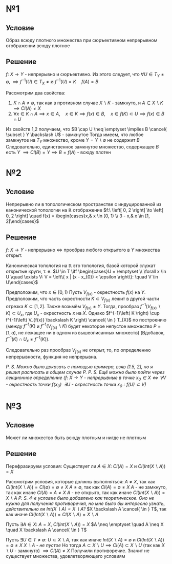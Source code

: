 # №1
## Условие
Образ всюду плотного множества при сюръективном непрерывном отображении всюду плотное
## Решение
$f:\ X \to Y$ - непрерывно и сюръективно.
Из этого следует, что $\forall U \in T_{Y}\neq \emptyset, \implies f^{-1}(U) \in T_{X} \neq \emptyset$
$f^{-1}(U) = K  \quad f(A) = B$

Рассмотрим два свойства:
1. $K \cap A \neq \emptyset$, так как в противном случае $X \backslash K$ - замкнуто, и $A \in X \backslash K \implies Cl(A) \neq X$
2. $\forall x \in K \cap A \implies x \in A, \quad x \in K \implies f(x) \in B,  \quad x \in f\left( K \right) \subset U \implies f(x) \in B \cap U$ 

Из свойств 1,2 получаем, что $B \cap U \neq \emptyset \implies B \cancel{ \subset } Y \backslash U$ - замкнутое
Тогда имеем, что любое замкнутое на $T_{Y}$ множество, кроме $Y = Y \backslash \emptyset$ не содержит $B$
Следовательно, единственное замкнутое множество, содержащее $B$ есть $Y$
$\implies Cl\left( B \right) = Y \implies B = f(A)$ - всюду плотен

# №2
## Условие
Непрерывно ли в топологическом пространстве с индуцированной из канонической топологии на $\mathbb{R}$ отображение $f:\ \left[ 0, 2 \right] \to \left[ 0, 2 \right] \quad f(x) = \begin{cases}x,& x \in [0, 1) \\ 3 - x,& x \in [1, 2]\end{cases}$
## Решение
$f:\ X \to Y$ - непрерывно $\iff$ прообраз любого открытого в $Y$ множества открыт.

Каноническая топология на $\mathbb{R}$ это топология, базой которой служат открытые круги, т. е. 
$U \in T \iff \begin{cases}U = \emptyset \\ \forall x \in U \quad \exists V: V = \left\{ x | (x - x_{0}) < \epsilon \right\}:  \quad V \in U\end{cases}$

Предположим, что $x \in \left[ 0, 1 \right)$ 
Пусть $V_{f(x)}$ - окрестность $f(x)$ на $Y$. 
Предположим, что часть окрестности $K \subset V_{f(x)}$ лежит в другой части отрезка $K \subset \left[ 1, 2 \right]$.
Также возьмём $V_{f(x)} \neq Y$.
Тогда, прообраз $f^{-1}\left( V_{f(x)} \backslash K \right) \subset U_{x}$, где $U_{x}$ - окрестность $x$ на $X$.
Однако $f^{-1}\left( K \right) \cup f^{-1}\left( V_{f(x)} \backslash K \right) \cancel{ \in } T_{X}$ по построению (между $f^{-1}\left( K \right)$ и $f^{-1}\left( V_{f(x)} \backslash K \right)$ будет некоторое непустое множество $P = \left[ 1, a \right)$, не лежащее ни в одном из вышеописанных множеств) (Вдобавок, $f^{-1}(K) \cap U_{x} \neq f^{-1}(K)$).

Следовательно раз прообраз $V_{f(x)}$ не открыт, то, по определению непрерывности, функция не непрерывна.

*P. S. Можно было доказать с помощью примера, взяв (1.5, 2], но я решил расписать в общем случае*
*P. P. S. Ещё можно было пойти через лекционное определение ($f:\ X \to Y$ - непрерывные в точке $x_{0} \in X \iff \forall V$ - окрестность точки $f(x_{0}) \ \ \exists U$ - окрестность точки $x_{0}: f(U) \subset V$)*
# №3
## Условие
Может ли множество быть всюду плотным и нигде не плотным
## Решение
Перефразируем условия:
	Существует ли $A \in X:\ Cl(A) = X$ и $Cl\left( Int (X \backslash A) \right) = X$

Рассмотрим условия, которые должны выполняться:
	$A \neq X$, так как $Cl(Int(X \backslash A)) = Cl(\emptyset) = \emptyset \neq X$
	$A \neq \emptyset$, так как $Cl(A) = \emptyset \neq X$
	$A$ - не замкнуто, так как иначе $Cl(A) = A \neq X$
	$A$ - не открыто, так как иначе $Cl(Int(X \backslash A)) = X \backslash A$
		*P. S. 4-е условие было добавлено как теоретическое. Оно не нужно для получения противоречия, но мне было бы интересно узнать, действительно ли $Int(X \backslash A) = X \backslash A$?*
	$X \backslash A \cancel{ \in } T$, так как иначе $Cl\left( Int(X \backslash A) \right) = Cl(X \backslash A) = X \backslash A$

Пусть $\exists A \in X:\ A = X,\ Cl\left( Int(X \backslash A) \right) = X$
$A \neq \emptyset  \quad A \neq X \quad X \backslash A \cancel{ \in } T$

Пусть $\exists U \in T \neq \emptyset:\ U \subset X \backslash A$, так как иначе $Int\left( X \backslash A \right) = \emptyset$ и $Cl(Int(X \backslash A)) = \emptyset \neq X$
	*$X\backslash A$ - не пустое*
Но тогда $A \subset X \backslash U \implies Cl(A) \subset X \backslash U$ (так как $X \backslash U$ - замкнуто) $\implies Cl(A) \neq X$
Получили противоречие.
Значит не существует множества, удовлетворяющего условиям

